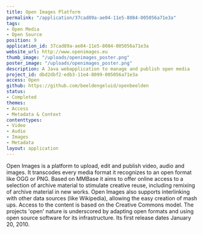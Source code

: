 ```yaml
---
title: Open Images Platform
permalink: "/application/37cad89a-ae04-11e5-8084-005056a71e3a"
tags:
- Open Media
- Open Source
position: 9
application_id: 37cad89a-ae04-11e5-8084-005056a71e3a
website_url: http://www.openimages.eu
thumb_image: "/uploads/openimages_poster.png"
poster_image: "/uploads/openimages_poster.png"
description: A Java webapplication to manage and publish open media
project_id: dbd2dbf2-edb3-11e4-8099-005056a71e3a
access: Open
github: https://github.com/beeldengeluid/openbeelden
status:
- Completed
themes:
- Access
- Metadata & Context
contenttypes:
- Video
- Audio
- Images
- Metadata
layout: application
---
```


Open Images is a platform to upload, edit and publish video, audio and images. It transcodes every media format it recognizes to an open format like OGG or PNG. Based on MMBase it aims to offer online access to a selection of archive material to stimulate creative reuse, including remixing of archive material in new works. Open Images also supports interlinking with other data sources (like Wikipedia), allowing the easy creation of mash ups. Access to the content is based on the Creative Commons model. The projects 'open' nature is underscored by adapting open formats and using open source software for its infrastructure. Its first release dates January 20, 2010.
